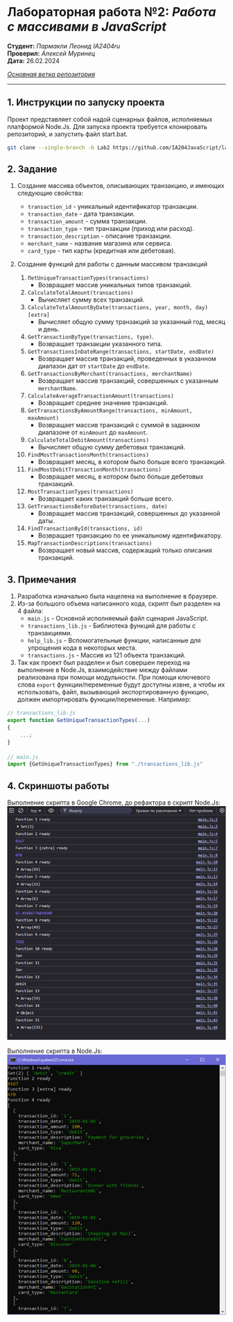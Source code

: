 # **Лабораторная работа №2:** *Работа с массивами в JavaScript*

__Студент:__  *Пармакли Леонид IA2404ru*  
__Проверил:__  *Алексей Муринец*  
__Дата:__ 26.02.2024

*[Основная ветка репозитория](https://github.com/IA204JavaScript/labworks_leopard187)*

---

## 1. Инструкции по запуску проекта

Проект представляет собой надой сценарных файлов, исполняемых платформой Node.Js. Для запуска проекта требуется клонировать репозиторий, и запустить файл start.bat.

```bash
git clone --single-branch -b Lab2 https://github.com/IA204JavaScript/labworks_leopard187.git
```

## 2. Задание

1. Создание массива объектов, описывающих транзакцию, и имеющих следующие свойства: 
   - `transaction_id` - уникальный идентификатор транзакции.
   - `transaction_date` - дата транзакции.
   - `transaction_amount` - сумма транзакции.
   - `transaction_type` - тип транзакции (приход или расход).
   - `transaction_description` - описание транзакции.
   - `merchant_name` - название магазина или сервиса.
   - `card_type` - тип карты (кредитная или дебетовая).

2. Создание функций для работы с данным массивом транзакций
    1. `ПetUniqueTransactionTypes(transactions)`
        - Возвращает массив уникальных типов транзакций.
    2. `CalculateTotalAmount(transactions)`
        - Вычисляет сумму всех транзакций.
    3. `CalculateTotalAmountByDate(transactions, year, month, day) [extra]`
        - Вычисляет общую сумму транзакций за указанный год, месяц и день.
    4. `GetTransactionByType(transactions, type)`.
        - Возвращает транзакции указанного типа.
    5. `GetTransactionsInDateRange(transactions, startDate, endDate)`
        - Возвращает массив транзакций, проведенных в указанном диапазон дат от `startDate` до `endDate`.
    6. `GetTransactionsByMerchant(transactions, merchantName)`
        - Возвращает массив транзакций, совершенных с указанным `merchantName`.
    7. `CalculateAverageTransactionAmount(transactions)`
        - Возвращает среднее значение транзакций.
    8. `GetTransactionsByAmountRange(transactions, minAmount, maxAmount)`
        - Возвращает массив транзакций с суммой в заданном диапазоне от `minAmount` до `maxAmount`.
    9. `CalculateTotalDebitAmount(transactions)`
        - Вычисляет общую сумму дебетовых транзакций.
    10. `FindMostTransactionsMonth(transactions)`
        - Возвращает месяц, в котором было больше всего транзакций.
    11. `FindMostDebitTransactionMonth(transactions)`
        - Возвращает месяц, в котором было больше дебетовых транзакций.
    12. `MostTransactionTypes(transactions)`
        - Возвращает каких транзакций больше всего.
    13. `GetTransactionsBeforeDate(transactions, date)`
        - Возвращает массив транзакций, совершенных до указанной даты.
    14. `FindTransactionById(transactions, id)`
        - Возвращает транзакцию по ее уникальному идентификатору.
    15. `MapTransactionDescriptions(transactions)`
        - Возвращает новый массив, содержащий только описания транзакций.


## 3. Примечания
1. Разработка изначально была нацелена на выполнение в браузере. 
2. Из-за большого объема написанного кода, скрипт был разделен на 4 файла:
    - `main.js` - Основной исполняемый файл сценария JavaScript.
    - `transactions_lib.js` - Библиотека функций для работы с транзакциями.
    - `help_lib.js` - Вспомогательные функции, написанные для упрощения кода в некоторых места.
    - `transactions.js` - Массив из 121 объекта транзакций.
3. Так как проект был разделен и был совершен переход на выполнение в Node.Js, взаимодействие между файлами реализована при помощи модульности. При помощи ключевого слова `export` функции/переменные будут доступны извне, а чтобы их использовать, файл, вызывающий экспортированную функцию, должен импортировать функции/переменные. Например:
```js
// transactions_lib.js
export function GetUniqueTransactionTypes(...)
{
    ...;
}

// main.js
import {GetUniqueTransactionTypes} from "./transactions_lib.js"
```

## 4. Скриншоты работы 

Выполнение скрипта в Google Chrome, до рефактора в скрипт Node.Js:  
<img src="./images/1.jpg" alt="Выполнение в Chrome">

Выполнение скрипта в Node.Js:  
<img src="./images/2.jpg" alt="Выполнение в Node.Js">